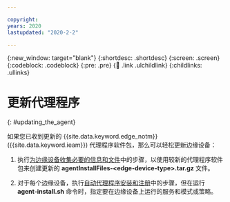 ```yaml
---

copyright:
years: 2020
lastupdated: "2020-2-2"

---
```


{:new_window: target="blank"}
{:shortdesc: .shortdesc}
{:screen: .screen}
{:codeblock: .codeblock}
{:pre: .pre}
{:child: .link .ulchildlink}
{:childlinks: .ullinks}

# 更新代理程序
{: #updating_the_agent}

如果您已收到更新的 {{site.data.keyword.edge_notm}} ({{site.data.keyword.ieam}}) 代理程序软件包，那么可以轻松更新边缘设备：

1. 执行[为边缘设备收集必要的信息和文件](../hub/gather_files.md#prereq_horizon)中的步骤，以使用较新的代理程序软件包来创建更新的 **agentInstallFiles-&lt;edge-device-type&gt;.tar.gz** 文件。
  
2. 对于每个边缘设备，执行[自动代理程序安装和注册](automated_install.md#method_one)中的步骤，但在运行 **agent-install.sh** 命令时，指定要在边缘设备上运行的服务和模式或策略。
